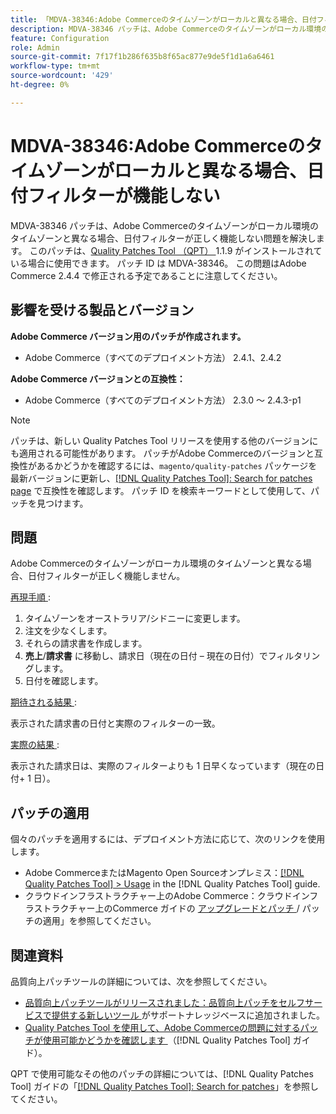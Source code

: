 ```yaml
---
title: 「MDVA-38346:Adobe Commerceのタイムゾーンがローカルと異なる場合、日付フィルターが機能しない」
description: MDVA-38346 パッチは、Adobe Commerceのタイムゾーンがローカル環境のタイムゾーンと異なる場合、日付フィルターが正しく機能しない問題を解決します。 このパッチは、[Quality Patches Tool （QPT） ] （https://experienceleague.adobe.com/en/docs/commerce-knowledge-base/kb/announcements/commerce-announcements/magento-quality-patches-released-new-tool-to-self-serve-quality-patches） 1.1.9 がインストールされている場合に利用できます。 パッチ ID は MDVA-38346。 この問題はAdobe Commerce 2.4.4 で修正される予定であることに注意してください。
feature: Configuration
role: Admin
source-git-commit: 7f17f1b286f635b8f65ac877e9de5f1d1a6a6461
workflow-type: tm+mt
source-wordcount: '429'
ht-degree: 0%

---
```


# MDVA-38346:Adobe Commerceのタイムゾーンがローカルと異なる場合、日付フィルターが機能しない

MDVA-38346 パッチは、Adobe Commerceのタイムゾーンがローカル環境のタイムゾーンと異なる場合、日付フィルターが正しく機能しない問題を解決します。 このパッチは、[Quality Patches Tool （QPT） ](https://experienceleague.adobe.com/en/docs/commerce-knowledge-base/kb/announcements/commerce-announcements/magento-quality-patches-released-new-tool-to-self-serve-quality-patches)1.1.9 がインストールされている場合に使用できます。 パッチ ID は MDVA-38346。 この問題はAdobe Commerce 2.4.4 で修正される予定であることに注意してください。

## 影響を受ける製品とバージョン

**Adobe Commerce バージョン用のパッチが作成されます。**

* Adobe Commerce（すべてのデプロイメント方法） 2.4.1、2.4.2

**Adobe Commerce バージョンとの互換性：**

* Adobe Commerce（すべてのデプロイメント方法） 2.3.0 ～ 2.4.3-p1

>[!NOTE]
>
>パッチは、新しい Quality Patches Tool リリースを使用する他のバージョンにも適用される可能性があります。 パッチがAdobe Commerceのバージョンと互換性があるかどうかを確認するには、`magento/quality-patches` パッケージを最新バージョンに更新し、[[!DNL Quality Patches Tool]: Search for patches page](https://experienceleague.adobe.com/en/docs/commerce-knowledge-base/kb/announcements/commerce-announcements/magento-quality-patches-released-new-tool-to-self-serve-quality-patches) で互換性を確認します。 パッチ ID を検索キーワードとして使用して、パッチを見つけます。

## 問題

Adobe Commerceのタイムゾーンがローカル環境のタイムゾーンと異なる場合、日付フィルターが正しく機能しません。

<u> 再現手順 </u>:

1. タイムゾーンをオーストラリア/シドニーに変更します。
1. 注文を少なくします。
1. それらの請求書を作成します。
1. **売上**/**請求書** に移動し、請求日（現在の日付 – 現在の日付）でフィルタリングします。
1. 日付を確認します。

<u> 期待される結果 </u>:

表示された請求書の日付と実際のフィルターの一致。

<u> 実際の結果 </u>:

表示された請求日は、実際のフィルターよりも 1 日早くなっています（現在の日付+ 1 日）。

## パッチの適用

個々のパッチを適用するには、デプロイメント方法に応じて、次のリンクを使用します。

* Adobe CommerceまたはMagento Open Sourceオンプレミス：[[!DNL Quality Patches Tool] > Usage](/help/tools/quality-patches-tool/usage.md) in the [!DNL Quality Patches Tool] guide.
* クラウドインフラストラクチャー上のAdobe Commerce：クラウドインフラストラクチャー上のCommerce ガイドの [ アップグレードとパッチ ](https://experienceleague.adobe.com/docs/commerce-cloud-service/user-guide/develop/upgrade/apply-patches.html)/ パッチの適用」を参照してください。

## 関連資料

品質向上パッチツールの詳細については、次を参照してください。

* [ 品質向上パッチツールがリリースされました：品質向上パッチをセルフサービスで提供する新しいツール ](https://experienceleague.adobe.com/en/docs/commerce-knowledge-base/kb/announcements/commerce-announcements/magento-quality-patches-released-new-tool-to-self-serve-quality-patches) がサポートナレッジベースに追加されました。
* [Quality Patches Tool を使用して、Adobe Commerceの問題に対するパッチが使用可能かどうかを確認します ](/help/tools/quality-patches-tool/patches-available-in-qpt/check-patch-for-magento-issue-with-magento-quality-patches.md) （[!DNL Quality Patches Tool] ガイド）。

QPT で使用可能なその他のパッチの詳細については、[!DNL Quality Patches Tool] ガイドの「[[!DNL Quality Patches Tool]: Search for patches](https://experienceleague.adobe.com/tools/commerce-quality-patches/index.html)」を参照してください。
